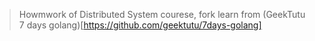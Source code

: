 > Howmwork of Distributed System courese, fork learn from (GeekTutu 7 days golang)[https://github.com/geektutu/7days-golang]
